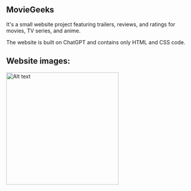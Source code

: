 ## MovieGeeks 
It's a small website project featuring trailers, reviews, and ratings for movies, TV series, and anime.

The website is built on ChatGPT and contains only HTML and CSS code.

## Website images:
<img src="‪C\Users\DELL\Downloads\MovieGeeks1.PNG" alt="Alt text" width="300"/>
